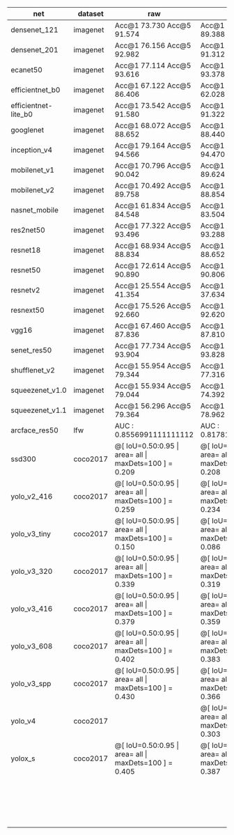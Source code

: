 

| net                  | dataset  | raw                                                      | int8                                                     |
| -------------------- | -------- | -------------------------------------------------------- | -------------------------------------------------------- |
| densenet_121         | imagenet | Acc@1 73.730 Acc@5 91.574                                | Acc@1 69.482 Acc@5 89.388                                |
| densenet_201         | imagenet | Acc@1 76.156 Acc@5 92.982                                | Acc@1 72.520 Acc@5 91.312                                |
| ecanet50             | imagenet | Acc@1 77.114 Acc@5 93.616                                | Acc@1 76.642 Acc@5 93.378                                |
| efficientnet_b0      | imagenet | Acc@1 67.122 Acc@5 86.406                                | Acc@1 38.916 Acc@5 62.028                                |
| efficientnet-lite_b0 | imagenet | Acc@1 73.542 Acc@5 91.580                                | Acc@1 73.268 Acc@5 91.322                                |
| googlenet            | imagenet | Acc@1 68.072 Acc@5 88.652                                | Acc@1 67.622 Acc@5 88.440                                |
| inception_v4         | imagenet | Acc@1 79.164 Acc@5 94.566                                | Acc@1 78.952 Acc@5 94.470                                |
| mobilenet_v1         | imagenet | Acc@1 70.796 Acc@5 90.042                                | Acc@1 70.224 Acc@5 89.624                                |
| mobilenet_v2         | imagenet | Acc@1 70.492 Acc@5 89.758                                | Acc@1 69.450 Acc@5 88.854                                |
| nasnet_mobile        | imagenet | Acc@1 61.834 Acc@5 84.548                                | Acc@1 60.286 Acc@5 83.504                                |
| res2net50            | imagenet | Acc@1 77.322 Acc@5 93.496                                | Acc@1 76.880 Acc@5 93.288                                |
| resnet18             | imagenet | Acc@1 68.934 Acc@5 88.834                                | Acc@1 68.104 Acc@5 88.652                                |
| resnet50             | imagenet | Acc@1 72.614 Acc@5 90.890                                | Acc@1 72.402 Acc@5 90.806                                |
| resnetv2             | imagenet | Acc@1 25.554 Acc@5 41.354                                | Acc@1 21.850 Acc@5 37.634                                |
| resnext50            | imagenet | Acc@1 75.526 Acc@5 92.660                                | Acc@1 74.930 Acc@5 92.620                                |
| vgg16                | imagenet | Acc@1 67.460 Acc@5 87.836                                | Acc@1 67.296 Acc@5 87.810                                |
| senet_res50          | imagenet | Acc@1 77.734 Acc@5 93.904                                | Acc@1 77.286 Acc@5 93.828                                |
| shufflenet_v2        | imagenet | Acc@1 55.954 Acc@5 79.344                                | Acc@1 53.492 Acc@5 77.316                                |
| squeezenet_v1.0      | imagenet | Acc@1 55.934 Acc@5 79.044                                | Acc@1 48.048 Acc@5 74.392                                |
| squeezenet_v1.1      | imagenet | Acc@1 56.296 Acc@5 79.364                                | Acc@1 55.474 Acc@5 78.962                                |
| arcface_res50        | lfw      | AUC  : 0.8556991111111112                                | AUC  : 0.8178183333333334                                |
| ssd300               | coco2017 | @[ IoU=0.50:0.95 \| area=   all \| maxDets=100 ] = 0.209 | @[ IoU=0.50:0.95 \| area=   all \| maxDets=100 ] = 0.208 |
| yolo_v2_416          | coco2017 | @[ IoU=0.50:0.95 \| area=   all \| maxDets=100 ] = 0.259 | @[ IoU=0.50:0.95 \| area=   all \| maxDets=100 ] = 0.234 |
| yolo_v3_tiny         | coco2017 | @[ IoU=0.50:0.95 \| area=   all \| maxDets=100 ] = 0.150 | @[ IoU=0.50:0.95 \| area=   all \| maxDets=100 ] = 0.086 |
| yolo_v3_320          | coco2017 | @[ IoU=0.50:0.95 \| area=   all \| maxDets=100 ] = 0.339 | @[ IoU=0.50:0.95 \| area=   all \| maxDets=100 ] = 0.319 |
| yolo_v3_416          | coco2017 | @[ IoU=0.50:0.95 \| area=   all \| maxDets=100 ] = 0.379 | @[ IoU=0.50:0.95 \| area=   all \| maxDets=100 ] = 0.359 |
| yolo_v3_608          | coco2017 | @[ IoU=0.50:0.95 \| area=   all \| maxDets=100 ] = 0.402 | @[ IoU=0.50:0.95 \| area=   all \| maxDets=100 ] = 0.383 |
| yolo_v3_spp          | coco2017 | @[ IoU=0.50:0.95 \| area=   all \| maxDets=100 ] = 0.430 | @[ IoU=0.50:0.95 \| area=   all \| maxDets=100 ] = 0.366 |
| yolo_v4              | coco2017 |                                                          | @[ IoU=0.50:0.95 \| area=   all \| maxDets=100 ] = 0.303 |
| yolox_s              | coco2017 | @[ IoU=0.50:0.95 \| area=   all \| maxDets=100 ] = 0.405 | @[ IoU=0.50:0.95 \| area=   all \| maxDets=100 ] = 0.387 |
|                      |          |                                                          |                                                          |
|                      |          |                                                          |                                                          |
|                      |          |                                                          |                                                          |
|                      |          |                                                          |                                                          |
|                      |          |                                                          |                                                          |
|                      |          |                                                          |                                                          |
|                      |          |                                                          |                                                          |
|                      |          |                                                          |                                                          |
|                      |          |                                                          |                                                          |
|                      |          |                                                          |                                                          |
|                      |          |                                                          |                                                          |
|                      |          |                                                          |                                                          |
|                      |          |                                                          |                                                          |
|                      |          |                                                          |                                                          |
|                      |          |                                                          |                                                          |
|                      |          |                                                          |                                                          |
|                      |          |                                                          |                                                          |
|                      |          |                                                          |                                                          |
|                      |          |                                                          |                                                          |

